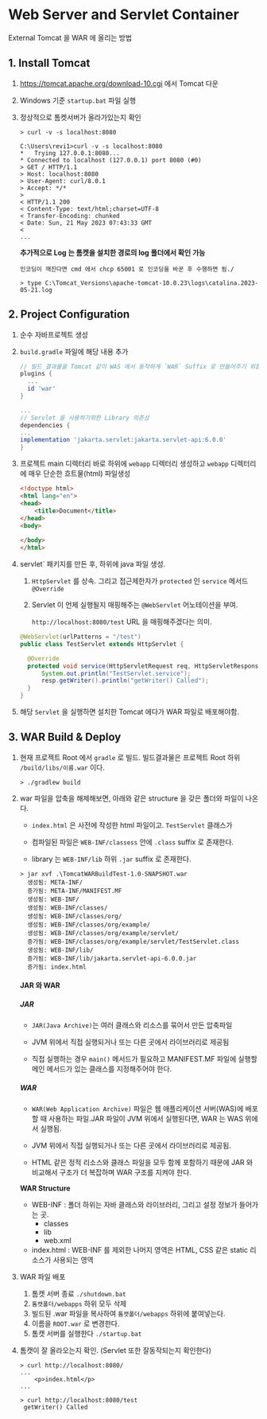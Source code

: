 # Web Server and Servlet Container

External Tomcat 을 WAR 에 올리는 방법

## 1. Install Tomcat
1. https://tomcat.apache.org/download-10.cgi 에서 Tomcat 다운

2. Windows 기준  `startup.bat` 파일 실행

3. 정상적으로 톰켓서버가 올라가있는지 확인
    ```
    > curl -v -s localhost:8080

    C:\Users\revi1>curl -v -s localhost:8080
    *   Trying 127.0.0.1:8080...
    * Connected to localhost (127.0.0.1) port 8080 (#0)
    > GET / HTTP/1.1
    > Host: localhost:8080
    > User-Agent: curl/8.0.1
    > Accept: */*
    >
    < HTTP/1.1 200
    < Content-Type: text/html;charset=UTF-8
    < Transfer-Encoding: chunked
    < Date: Sun, 21 May 2023 07:43:33 GMT
    <
    ...
    ```

   **추가적으로 Log 는 톰켓을 설치한 경로의 log 폴더에서 확인 가능**

   `인코딩이 깨진다면 cmd 에서 chcp 65001 로 인코딩을 바꾼 후 수행하면 됨./`

    ```
    > type C:\Tomcat_Versions\apache-tomcat-10.0.23\logs\catalina.2023-05-21.log
    ```


## 2. Project Configuration

1. 순수 자바프로젝트 생성

2. `build.gradle` 파일에 해당 내용 추가

    ```gradle
    // 빌드 결과물을 Tomcat 같이 WAS 에서 동작하게 `WAR` Suffix 로 만들어주기 위함.
    plugins {
      ...
      id 'war'
    }

    ... 
    // Servlet 을 사용하기위한 Library 의존성
    dependencies {
    ...
    implementation 'jakarta.servlet:jakarta.servlet-api:6.0.0'
    }
    ```

3. 프로젝트 main 디렉터리 바로 하위에 `webapp` 디렉터리 생성하고 `webapp` 디렉터리에 매우 단순한 흐트물(html) 파일생성
    ```html
    <!doctype html>
    <html lang="en">
    <head>
        <title>Document</title>
    </head>
    <body>
      
    </body>
    </html>
    ```

4. servlet` 패키지를 만든 후, 하위에 java 파일 생성.
    1. `HttpServlet` 를 상속. 그리고 접근제한자가 `protected` 인 `service` 메서드 `@Override`

    2. Servlet 이 언제 실행될지 매핑해주는 `@WebServlet` 어노테이션을 부여.

       `http://localhost:8080/test` URL 을 매핑해주겠다는 의미.

    ```java
    @WebServlet(urlPatterns = "/test")
    public class TestServlet extends HttpServlet {

      @Override
      protected void service(HttpServletRequest req, HttpServletResponse resp) throws ServletException, IOException {
          System.out.println("TestServlet.service");
          resp.getWriter().println("getWriter() Called");
      }
    }
    ```

5. 해당 `Servlet` 을 실행하면 설치한 Tomcat 에다가 WAR 파일로 배포해야함.

## 3. WAR Build & Deploy

1. 현재 프로젝트 Root 에서 `gradle` 로 빌드.
   빌드결과물은 프로젝트 Root 하위 ` /build/libs/이름.war` 이다.

    ```
    > ./gradlew build 
    ```

2. war 파일을 압축을 해제해보면, 아래와 같은 structure 을 갖은 폴더와 파일이 나온다.

    * `index.html`  은 사전에 작성한 html 파일이고. `TestServlet` 클래스가

    * 컴파일된 파일은 `WEB-INF/classess` 안에 `.class` suffix 로 존재한다.

    * library 는 `WEB-INF/lib` 하위 `.jar` suffix 로 존재한다.

    ```
    > jar xvf .\TomcatWARBuildTest-1.0-SNAPSHOT.war
      생성됨: META-INF/
      증가됨: META-INF/MANIFEST.MF
      생성됨: WEB-INF/
      생성됨: WEB-INF/classes/
      생성됨: WEB-INF/classes/org/
      생성됨: WEB-INF/classes/org/example/
      생성됨: WEB-INF/classes/org/example/servlet/
      증가됨: WEB-INF/classes/org/example/servlet/TestServlet.class
      생성됨: WEB-INF/lib/
      증가됨: WEB-INF/lib/jakarta.servlet-api-6.0.0.jar
      증가됨: index.html
    ```
   #### JAR 와 WAR

   ##### JAR

   * `JAR(Java Archive)`는 여러 클래스와 리소스를 묶어서 만든 압축파일

   * JVM 위에서 직접 실행되거나 또는 다른 곳에서 라이브러리로 제공됨

   * 직접 실행하는 경우 `main()` 메서드가 필요하고 MANIFEST.MF 파일에 실행할 메인 메서드가 있는 클래스를 지정해주어야 한다.

   ##### WAR

   * `WAR(Web Application Archive)` 파일은 웹 애플리케이션 서버(WAS)에 배포할 때 사용하는 파일.JAR 파일이 JVM 위에서 실행된다면, WAR 는 WAS 위에서 실행됨.

   * JVM 위에서 직접 실행되거나 또는 다른 곳에서 라이브러리로 제공됨.

   * HTML 같은 정적 리소스와 클래스 파일을 모두 함께 포함하기 때문에 JAR 와 비교해서 구조가 더 복잡하며 WAR 구조를 지켜야 한다.  

   **WAR Structure**
     * WEB-INF : 폴더 하위는 자바 클래스와 라이브러리, 그리고 설정 정보가 들어가는 곳.
        * classes
        * lib
        * web.xml
     * index.html : WEB-INF 를 제외한 나머지 영역은 HTML, CSS 같은 static 리소스가 사용되는 영역


3. WAR 파일 배포 
   1. 톰캣 서버 종료 `./shutdown.bat`
   2. `톰캣폴더/webapps` 하위 모두 삭제
   3. 빌드된 .war 파일을 복사하여 `톰캣폴더/webapps` 하위에 붙여넣는다.
   4. 이름을 `ROOT.war` 로 변경한다.
   5. 톰캣 서버를 실행한다 `./startup.bat`


4. 톰캣이 잘 올라오는지 확인. (Servlet 또한 잘동작되는지 확인한다)
    ```batch
   > curl http://localhost:8080/
    ...
        <p>index.html</p>
    ...
    ```
   ```batch
   > curl http://localhost:8080/test
    getWriter() Called
    ```
   